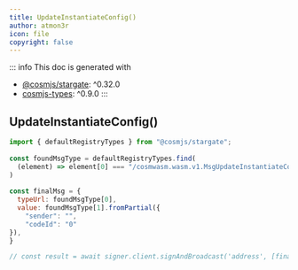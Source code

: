 ```yaml
---
title: UpdateInstantiateConfig()
author: atmon3r
icon: file
copyright: false
---
```


::: info
This doc is generated with 
- [@cosmjs/stargate](https://www.npmjs.com/package/@cosmjs/stargate): ^0.32.0
- [cosmjs-types](https://www.npmjs.com/package/cosmjs-types): ^0.9.0
:::
  
## UpdateInstantiateConfig()
 
```js
import { defaultRegistryTypes } from "@cosmjs/stargate";
 
const foundMsgType = defaultRegistryTypes.find(
  (element) => element[0] === "/cosmwasm.wasm.v1.MsgUpdateInstantiateConfig"
)
  
const finalMsg = {
  typeUrl: foundMsgType[0],
  value: foundMsgType[1].fromPartial({
    "sender": "",
    "codeId": "0"
}),
}

// const result = await signer.client.signAndBroadcast('address', [finalMsg], "auto", "")
 
```
   
